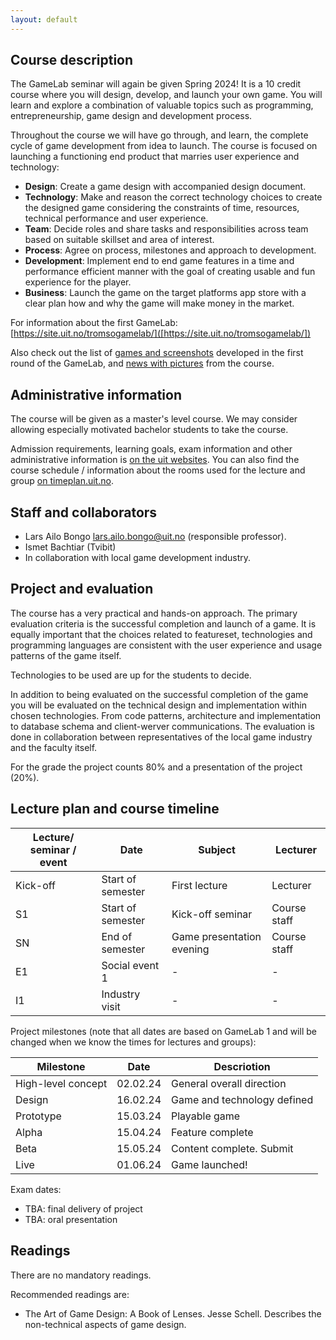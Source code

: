 ```yaml
---
layout: default
---
```


## Course description

The GameLab seminar will again be given Spring 2024! It is a 10 credit course where you will design, develop, and launch your own game. You will learn and explore a combination of valuable topics such as programming, entrepreneurship, game design and development process.

Throughout the course we will have go through, and learn, the complete cycle of game development from idea to launch. The course is focused on launching a functioning end product that marries user experience and technology:

* **Design**: Create a game design with accompanied design document.  
* **Technology**: Make and reason the correct technology choices to create the designed game considering the constraints of time, resources, technical performance and user experience.   
* **Team**: Decide roles and share tasks and responsibilities across team based on suitable skillset and area of interest.  
* **Process**: Agree on process, milestones and approach to development.  
* **Development**: Implement end to end game features in a time and performance efficient manner with the goal of creating usable and fun experience for the player.  
* **Business**: Launch the game on the target platforms app store with a clear plan how and why the game will make money in the market.  

For information about the first GameLab: [https://site.uit.no/tromsogamelab/]([https://site.uit.no/tromsogamelab/])

Also check out the list of [games and screenshots](https://site.uit.no/tromsogamelab/student-projects/) developed in the first round of the GameLab, and [news with pictures](https://site.uit.no/tromsogamelab/category/news/) from the course.

## Administrative information

The course will be given as a master's level course. We may consider allowing especially motivated bachelor students to take the course.

Admission requirements, learning goals, exam information and other administrative information is [on the uit websites](https://uit.no/utdanning/emner/emne/822449/inf-3910-8). You can also find the course schedule / information about the rooms used for the lecture and group [on timeplan.uit.no](https://timeplan.uit.no/emne_timeplan.php?sem=24v&module=INF-3910-8-1#week=1-25).

## Staff and collaborators
* Lars Ailo Bongo <lars.ailo.bongo@uit.no> (responsible professor).
* Ismet Bachtiar (Tvibit)
* In collaboration with local game development industry.

<!---
Add logos of participating companies here
-->

## Project and evaluation

The course has a very practical and hands-on approach. The primary evaluation criteria is the successful completion and launch of a  game. It is equally important that the choices related to featureset, technologies and programming languages are consistent with the user experience and usage patterns of the game itself.

Technologies to be used are up for the students to decide.

In addition to being evaluated on the successful completion of the game you will be evaluated on the technical design and implementation within chosen technologies. From code patterns, architecture and implementation to database schema and client-werver communications. The evaluation is done in collaboration between representatives of the local game industry and the faculty itself.

For the grade the project counts 80% and a presentation of the project (20%). 

## Lecture plan and course timeline

| Lecture/ seminar / event | Date		   | Subject	  | Lecturer |
|------------------|-----------|------------|----------|
| Kick-off | Start of semester | First lecture    | Lecturer |
| S1  | Start of semester | Kick-off seminar | Course staff |
| SN  | End of semester   | Game presentation evening | Course staff | 
| E1  | Social event 1    | -                | - |
| I1  | Industry visit    | -                | - |

Project milestones (note that all dates are based on GameLab 1 and will be changed when we know the times for lectures and  groups):

| Milestone | Date | Descriotion |
|-----------|------|-------------|
| High-level concept | 02.02.24 | General overall direction |
| Design             | 16.02.24 | Game and technology defined |
| Prototype          | 15.03.24 | Playable game |
| Alpha              | 15.04.24 | Feature complete | 
| Beta               | 15.05.24 | Content complete. Submit | 
| Live               | 01.06.24 | Game launched! |

Exam dates:
* TBA: final delivery of project
* TBA: oral presentation

## Readings

There are no mandatory readings. 

Recommended readings are:
* The Art of Game Design: A Book of Lenses. Jesse Schell. Describes the non-technical aspects of game design.

